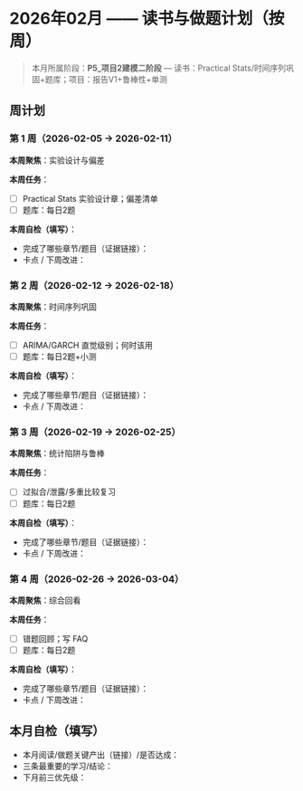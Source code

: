# 2026年02月 —— 读书与做题计划（按周）

> 本月所属阶段：**P5_项目2建模二阶段** — 读书：Practical Stats/时间序列巩固+题库；项目：报告V1+鲁棒性+单测

## 周计划

### 第 1 周（2026-02-05 → 2026-02-11）
**本周聚焦**：实验设计与偏差

**本周任务**：
- [ ] Practical Stats 实验设计章；偏差清单
- [ ] 题库：每日2题

**本周自检（填写）**：
- 完成了哪些章节/题目（证据链接）：
- 卡点 / 下周改进：

### 第 2 周（2026-02-12 → 2026-02-18）
**本周聚焦**：时间序列巩固

**本周任务**：
- [ ] ARIMA/GARCH 直觉级别；何时该用
- [ ] 题库：每日2题+小测

**本周自检（填写）**：
- 完成了哪些章节/题目（证据链接）：
- 卡点 / 下周改进：

### 第 3 周（2026-02-19 → 2026-02-25）
**本周聚焦**：统计陷阱与鲁棒

**本周任务**：
- [ ] 过拟合/泄露/多重比较复习
- [ ] 题库：每日2题

**本周自检（填写）**：
- 完成了哪些章节/题目（证据链接）：
- 卡点 / 下周改进：

### 第 4 周（2026-02-26 → 2026-03-04）
**本周聚焦**：综合回看

**本周任务**：
- [ ] 错题回顾；写 FAQ
- [ ] 题库：每日2题

**本周自检（填写）**：
- 完成了哪些章节/题目（证据链接）：
- 卡点 / 下周改进：


## 本月自检（填写）
- 本月阅读/做题关键产出（链接）/是否达成：
- 三条最重要的学习/结论：
- 下月前三优先级：

